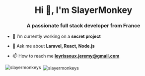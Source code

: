 <h1 align="center">Hi 👋, I'm SlayerMonkey</h1>
<h3 align="center">A passionate full stack developer from France</h3>

- 🔭 I’m currently working on a **secret project**

- 💬 Ask me about **Laravel, React, Node.js**

- 📫 How to reach me **leyrissoux.jeremy@gmail.com**

<p><img align="left" src="https://github-readme-stats.vercel.app/api/top-langs?username=slayermonkeys&show_icons=true&theme=dracula&locale=en&layout=compact" alt="slayermonkeys" /></p>

<p>&nbsp;<img align="center" src="https://github-readme-stats.vercel.app/api?username=slayermonkeys&show_icons=true&theme=dracula&locale=en" alt="slayermonkeys" /></p>
